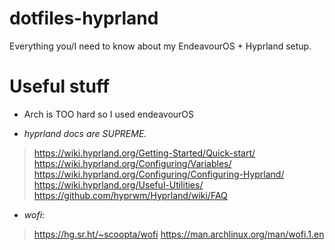 # dotfiles-hyprland
Everything you/I need to know about my EndeavourOS + Hyprland setup.

# Useful stuff

- Arch is TOO hard so I used endeavourOS

- *hyprland docs are SUPREME.*
> https://wiki.hyprland.org/Getting-Started/Quick-start/
> https://wiki.hyprland.org/Configuring/Variables/
> https://wiki.hyprland.org/Configuring/Configuring-Hyprland/
> https://wiki.hyprland.org/Useful-Utilities/
> https://github.com/hyprwm/Hyprland/wiki/FAQ

- *wofi*:
> https://hg.sr.ht/~scoopta/wofi
> https://man.archlinux.org/man/wofi.1.en
